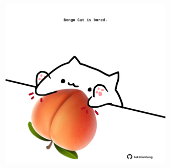<!-- built at 15/12/2022, 23:01:03 UTC -->
<p align="center">
  <img width="500" height="500" src="./ReadmeImage.svg">
</p>
